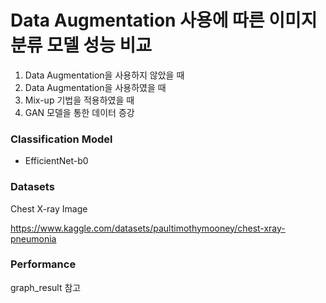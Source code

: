 # Data Augmentation 사용에 따른 이미지 분류 모델 성능 비교

1. Data Augmentation을 사용하지 않았을 때
2. Data Augmentation을 사용하였을 때
3. Mix-up 기법을 적용하였을 때
4. GAN 모델을 통한 데이터 증강


### Classification Model
- EfficientNet-b0

### Datasets
Chest X-ray Image

https://www.kaggle.com/datasets/paultimothymooney/chest-xray-pneumonia

### Performance
graph_result 참고

